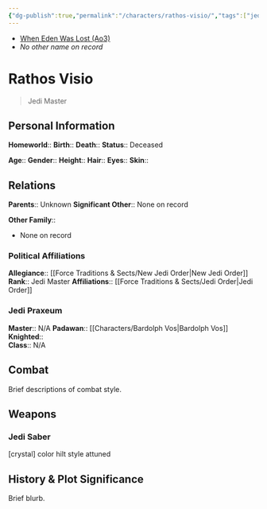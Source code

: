 ```yaml
---
{"dg-publish":true,"permalink":"/characters/rathos-visio/","tags":["jedi","resistance","jedipraxeum","jedimaster","newjediorder","formii","forcesensitive"],"noteIcon":"saber1"}
---
```


- [When Eden Was Lost (Ao3)](https://archiveofourown.org/works/19334440/chapters/45992584)
- *No other name on record*
# Rathos Visio
>Jedi Master

## Personal Information

**Homeworld**:: 
**Birth**:: 
**Death**:: 
**Status**::  Deceased

**Age**:: 
**Gender**:: 
**Height**::
**Hair**::
**Eyes**::
**Skin**::

## Relations

**Parents**::  Unknown
**Significant Other**::  None on record

**Other Family**::
- None on record

### Political Affiliations

**Allegiance**::  [[Force Traditions & Sects/New Jedi Order\|New Jedi Order]]
**Rank**::  Jedi Master
**Affiliations**::  [[Force Traditions & Sects/Jedi Order\|Jedi Order]]

### Jedi Praxeum

**Master**::  N/A
**Padawan**::  [[Characters/Bardolph Vos\|Bardolph Vos]]
**Knighted**::  
**Class**::  N/A

## Combat

Brief descriptions of combat style.

## Weapons

### Jedi Saber

[crystal] color hilt style attuned

## History & Plot Significance

Brief blurb.